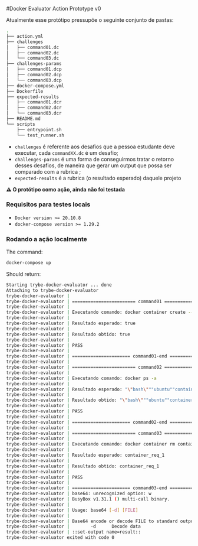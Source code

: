 #Docker Evaluator Action Prototype v0

Atualmente esse protótipo pressupõe o seguinte conjunto de pastas:

```bash
.
├── action.yml
├── challenges
│   ├── command01.dc
│   ├── command02.dc
│   └── command03.dc
├── challenges-params
│   ├── command01.dcp
│   ├── command02.dcp
│   └── command03.dcp
├── docker-compose.yml
├── Dockerfile
├── expected-results
│   ├── command01.dcr
│   ├── command02.dcr
│   └── command03.dcr
├── README.md
└── scripts
    ├── entrypoint.sh
    └── test_runner.sh
```

- `challenges` é referente aos desafios que a pessoa estudante deve executar, cada `commandXX.dc` é um desafio;
- `challenges-params` é uma forma de conseguirmos tratar o retorno desses desafios, de maneira que gerar um output que possa ser comparado com a rubrica ;
- `expected-results` é a rubrica (o resultado esperado) daquele projeto

**⚠️ O protótipo como ação, ainda não foi testada**

### Requisitos para testes locais

- `Docker version >= 20.10.8`
- `docker-compose version >= 1.29.2`

### Rodando a ação localmente

The command:

```bash
docker-compose up
```

Should return:

```bash
Starting trybe-docker-evaluator ... done
Attaching to trybe-docker-evaluator
trybe-docker-evaluator | 
trybe-docker-evaluator | ======================== command01 ========================
trybe-docker-evaluator | 
trybe-docker-evaluator | Executando comando: docker container create --name container_req_1 ubuntu
trybe-docker-evaluator | 
trybe-docker-evaluator | Resultado esperado: true
trybe-docker-evaluator | 
trybe-docker-evaluator | Resultado obtido: true
trybe-docker-evaluator | 
trybe-docker-evaluator | PASS
trybe-docker-evaluator | 
trybe-docker-evaluator | ====================== command01-end ======================
trybe-docker-evaluator | 
trybe-docker-evaluator | ======================== command02 ========================
trybe-docker-evaluator | 
trybe-docker-evaluator | Executando comando: docker ps -a
trybe-docker-evaluator | 
trybe-docker-evaluator | Resultado esperado: "\"bash\"""ubuntu""container_req_1""Created"
trybe-docker-evaluator | 
trybe-docker-evaluator | Resultado obtido: "\"bash\"""ubuntu""container_req_1""Created"
trybe-docker-evaluator | 
trybe-docker-evaluator | PASS
trybe-docker-evaluator | 
trybe-docker-evaluator | ====================== command02-end ======================
trybe-docker-evaluator | 
trybe-docker-evaluator | ======================== command03 ========================
trybe-docker-evaluator | 
trybe-docker-evaluator | Executando comando: docker container rm container_req_1
trybe-docker-evaluator | 
trybe-docker-evaluator | Resultado esperado: container_req_1
trybe-docker-evaluator | 
trybe-docker-evaluator | Resultado obtido: container_req_1
trybe-docker-evaluator | 
trybe-docker-evaluator | PASS
trybe-docker-evaluator | 
trybe-docker-evaluator | ====================== command03-end ======================
trybe-docker-evaluator | base64: unrecognized option: w
trybe-docker-evaluator | BusyBox v1.31.1 () multi-call binary.
trybe-docker-evaluator | 
trybe-docker-evaluator | Usage: base64 [-d] [FILE]
trybe-docker-evaluator | 
trybe-docker-evaluator | Base64 encode or decode FILE to standard output
trybe-docker-evaluator |        -d      Decode data
trybe-docker-evaluator | ::set-output name=result::
trybe-docker-evaluator exited with code 0
```
